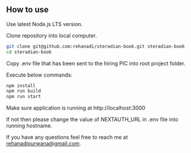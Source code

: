 ## How to use

Use latest Node.js LTS version.

Clone repository into local computer.

```bash
git clone git@github.com:rehanadi/steradian-book.git steradian-book
cd steradian-book
```

Copy .env file that has been sent to the hiring PIC into root project folder.

Execute below commands:

```bash
npm install
npm run build
npm run start
```

Make sure application is running at http://localhost:3000

If not then please change the value of NEXTAUTH_URL in .env file into running hostname.

If you have any questions feel free to reach me at rehanadipurwana@gmail.com.
